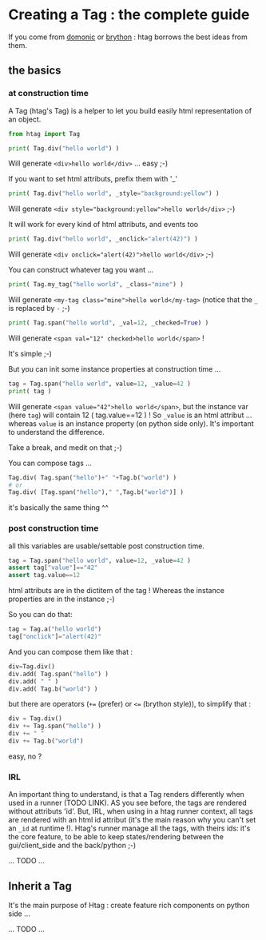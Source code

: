 # Creating a Tag : the complete guide

If you come from [domonic](https://github.com/byteface/domonic) or [brython](https://brython.info/static_doc/fr/create.html) : htag borrows the best ideas from them.

## the basics

### at construction time
A Tag (htag's Tag) is a helper to let you build easily html representation of an object.

```python
from htag import Tag

print( Tag.div("hello world") )
```
Will generate `<div>hello world</div>` ... easy ;-)

If you want to set html attributs, prefix them with '_'

```python
print( Tag.div("hello world", _style="background:yellow") )
```
Will generate `<div style="background:yellow">hello world</div>` ;-)

It will work for every kind of html attributs, and events too

```python
print( Tag.div("hello world", _onclick="alert(42)") )
```
Will generate `<div onclick="alert(42)">hello world</div>` ;-)

You can construct whatever tag you want ...

```python
print( Tag.my_tag("hello world", _class="mine") )
```
Will generate `<my-tag class="mine">hello world</my-tag>` (notice that the `_` is replaced by `-` ;-)

```python
print( Tag.span("hello world", _val=12, _checked=True) )
```
Will generate `<span val="12" checked>hello world</span>` !

It's simple ;-)

But you can init some instance properties at construction time ...
```python
tag = Tag.span("hello world", value=12, _value=42 )
print( tag )
```
Will generate `<span value="42">hello world</span>`, but the instance var (here `tag`) will contain 12 ( tag.value==12 ) !
So `_value` is an html attribut ... whereas `value` is an instance property (on python side only). It's important to understand the difference.

Take a break, and medit on that ;-)

You can compose tags ...
```python
Tag.div( Tag.span("hello")+" "+Tag.b("world") )
# or
Tag.div( [Tag.span("hello")," ",Tag.b("world")] )
```
it's basically the same thing ^^

### post construction time

all this variables are usable/settable post construction time.
```python
tag = Tag.span("hello world", value=12, _value=42 )
assert tag["value"]=="42"
assert tag.value==12
```
html attributs are in the dictitem of the tag ! Whereas the instance properties are in the instance ;-)

So you can do that:
```python
tag = Tag.a("hello world")
tag["onclick"]="alert(42)"
```
And you can compose them like that :

```python
div=Tag.div()
div.add( Tag.span("hello") )
div.add( " " )
div.add( Tag.b("world") )
```

but there are operators (`+=` (prefer) or `<=` (brython style)), to simplify that :
```python
div = Tag.div()
div += Tag.span("hello") )
div += " "
div += Tag.b("world")
```

easy, no ?

### IRL

An important thing to understand, is that a Tag renders differently when used in a runner (TODO LINK).
AS you see before, the tags are rendered without attributs 'id'. But, IRL, when using in a htag runner context, all tags are rendered with an html id attribut (it's the main reason why you can't set an `_id` at runtime !). Htag's runner manage all the tags, with theirs ids: it's the core feature, to be able to keep states/rendering between the gui/client_side and the back/python ;-)


... TODO ...

## Inherit a Tag

It's the main purpose of Htag : create feature rich components on python side ...

... TODO ...

